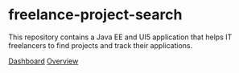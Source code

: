 # freelance-project-search

This repository contains a Java EE and UI5 application that helps IT freelancers to find projects and track their applications.

[Dashboard](https://raw.githubusercontent.com/ManuelB/freelance-job-search/master/img/Dashboard.png "")
[Overview](https://raw.githubusercontent.com/ManuelB/freelance-job-search/master/img/Overview.png "")
